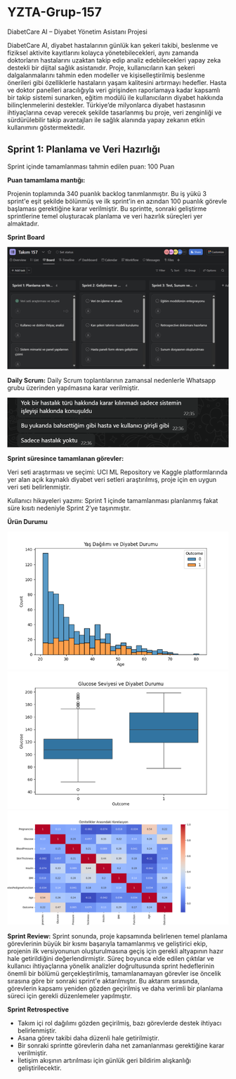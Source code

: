 # YZTA-Grup-157
DiabetCare AI – Diyabet Yönetim Asistanı Projesi

DiabetCare AI, diyabet hastalarının günlük kan şekeri takibi, beslenme ve fiziksel aktivite kayıtlarını kolayca yönetebilecekleri, aynı zamanda doktorların hastalarını uzaktan takip edip analiz edebilecekleri yapay zeka destekli bir dijital sağlık asistanıdır. Proje, kullanıcıların kan şekeri dalgalanmalarını tahmin eden modeller ve kişiselleştirilmiş beslenme önerileri gibi özelliklerle hastaların yaşam kalitesini artırmayı hedefler. Hasta ve doktor panelleri aracılığıyla veri girişinden raporlamaya kadar kapsamlı bir takip sistemi sunarken, eğitim modülü ile kullanıcıların diyabet hakkında bilinçlenmelerini destekler. Türkiye’de milyonlarca diyabet hastasının ihtiyaçlarına cevap verecek şekilde tasarlanmış bu proje, veri zenginliği ve sürdürülebilir takip avantajları ile sağlık alanında yapay zekanın etkin kullanımını göstermektedir.

## Sprint 1: Planlama ve Veri Hazırlığı

Sprint içinde tamamlanması tahmin edilen puan: 100 Puan

**Puan tamamlama mantığı:**

Projenin toplamında 340 puanlık backlog tanımlanmıştır. Bu iş yükü 3 sprint'e eşit şekilde bölünmüş ve ilk sprint’in en azından 100 puanlık görevle başlaması gerektiğine karar verilmiştir. Bu sprintte, sonraki geliştirme sprintlerine temel oluşturacak planlama ve veri hazırlık süreçleri yer almaktadır.

**Sprint Board**

![Ekran Görüntüsü](images/sprintboard.png)


**Daily Scrum:**
Daily Scrum toplantılarının zamansal nedenlerle Whatsapp grubu üzerinden yapılmasına karar verilmiştir. 

![Ekran Görüntüsü](images/wp1.png)




**Sprint süresince tamamlanan görevler:**

Veri seti araştırması ve seçimi:
UCI ML Repository ve Kaggle platformlarında yer alan açık kaynaklı diyabet veri setleri araştırılmış, proje için en uygun veri seti belirlenmiştir.

Kullanıcı hikayeleri yazımı:
Sprint 1 içinde tamamlanması planlanmış fakat süre kısıtı nedeniyle Sprint 2’ye taşınmıştır.

**Ürün Durumu**

![Ekran Görüntüsü](images/image1.png)
![Ekran Görüntüsü](images/image2.png)
![Ekran Görüntüsü](images/korelasyon.png)

**Sprint Review:**
Sprint sonunda, proje kapsamında belirlenen temel planlama görevlerinin büyük bir kısmı başarıyla tamamlanmış ve geliştirici ekip, projenin ilk versiyonunun oluşturulmasına geçiş için gerekli altyapının hazır hale getirildiğini değerlendirmiştir. Süreç boyunca elde edilen çıktılar ve kullanıcı ihtiyaçlarına yönelik analizler doğrultusunda sprint hedeflerinin önemli bir bölümü gerçekleştirilmiş, tamamlanamayan görevler ise öncelik sırasına göre bir sonraki sprint'e aktarılmıştır. Bu aktarım sırasında, görevlerin kapsamı yeniden gözden geçirilmiş ve daha verimli bir planlama süreci için gerekli düzenlemeler yapılmıştır.



**Sprint Retrospective**

- Takım içi rol dağılımı gözden geçirilmiş, bazı görevlerde destek ihtiyacı belirlenmiştir.
- Asana görev takibi daha düzenli hale getirilmiştir.
- Bir sonraki sprintte görevlerin daha net zamanlanması gerektiğine karar verilmiştir.
- İletişim akışının artırılması için günlük geri bildirim alışkanlığı geliştirilecektir.
